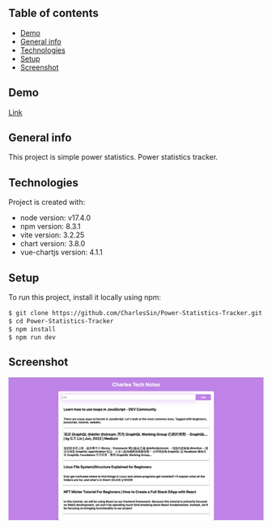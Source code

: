 ## Table of contents

- [Demo](#project-url)
- [General info](#general-info)
- [Technologies](#technologies)
- [Setup](#setup)
- [Screenshot](#screenshot)

## Demo
[Link](https://power-statistics.netlify.app/)
## General info

This project is simple power statistics.
Power statistics tracker.

## Technologies

Project is created with:

- node version: v17.4.0
- npm version: 8.3.1
- vite version: 3.2.25
- chart version: 3.8.0
- vue-chartjs version: 4.1.1

## Setup

To run this project, install it locally using npm:

```
$ git clone https://github.com/CharlesSin/Power-Statistics-Tracker.git
$ cd Power-Statistics-Tracker
$ npm install
$ npm run dev
```

## Screenshot
![alt text](https://github.com/CharlesSin/Notes/blob/main/public/screenshot.jpg)